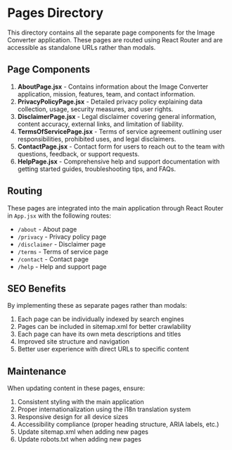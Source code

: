 # Pages Directory

This directory contains all the separate page components for the Image Converter application. These pages are routed using React Router and are accessible as standalone URLs rather than modals.

## Page Components

1. **AboutPage.jsx** - Contains information about the Image Converter application, mission, features, team, and contact information.
2. **PrivacyPolicyPage.jsx** - Detailed privacy policy explaining data collection, usage, security measures, and user rights.
3. **DisclaimerPage.jsx** - Legal disclaimer covering general information, content accuracy, external links, and limitation of liability.
4. **TermsOfServicePage.jsx** - Terms of service agreement outlining user responsibilities, prohibited uses, and legal disclaimers.
5. **ContactPage.jsx** - Contact form for users to reach out to the team with questions, feedback, or support requests.
6. **HelpPage.jsx** - Comprehensive help and support documentation with getting started guides, troubleshooting tips, and FAQs.

## Routing

These pages are integrated into the main application through React Router in `App.jsx` with the following routes:

- `/about` - About page
- `/privacy` - Privacy policy page
- `/disclaimer` - Disclaimer page
- `/terms` - Terms of service page
- `/contact` - Contact page
- `/help` - Help and support page

## SEO Benefits

By implementing these as separate pages rather than modals:
1. Each page can be individually indexed by search engines
2. Pages can be included in sitemap.xml for better crawlability
3. Each page can have its own meta descriptions and titles
4. Improved site structure and navigation
5. Better user experience with direct URLs to specific content

## Maintenance

When updating content in these pages, ensure:
1. Consistent styling with the main application
2. Proper internationalization using the i18n translation system
3. Responsive design for all device sizes
4. Accessibility compliance (proper heading structure, ARIA labels, etc.)
5. Update sitemap.xml when adding new pages
6. Update robots.txt when adding new pages